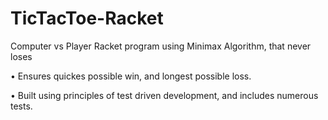 # TicTacToe-Racket
Computer vs Player Racket program using Minimax Algorithm, that never loses

• Ensures quickes possible win, and longest possible loss.

• Built using principles of test driven development, and includes numerous tests.




